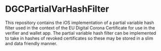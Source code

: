 # DGCPartialVarHashFilter

This repository contains the iOS implementation of a partial variable hash filter used in the context of the EU Digital Corona Certificate for use in the verifier and wallet app. The partial variable hash filter can be implemented to take in hashes of revoked certificates so these may be stored in a slim and data friendly manner.
